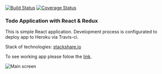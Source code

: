 [![Build Status](https://travis-ci.org/velmyk/react-todo-app.svg?branch=master)](https://travis-ci.org/velmyk/react-todo-app)
[![Coverage Status](https://coveralls.io/repos/github/velmyk/react-todo-app/badge.svg?branch=master)](https://coveralls.io/github/velmyk/react-todo-app?branch=master)

### Todo Application with React & Redux

This is simple React application.
Development process is configurated to deploy app to Heroku via Travis-ci.

Stack of technologies: [stackshare.io](http://stackshare.io/velmyk/react-redux-todo-app)

To see working app please folow the [link](https://react-redux-todo.herokuapp.com/).

![Main screen](https://www.dropbox.com/s/telev68mi970v5p/main-screen.png?dl=0)